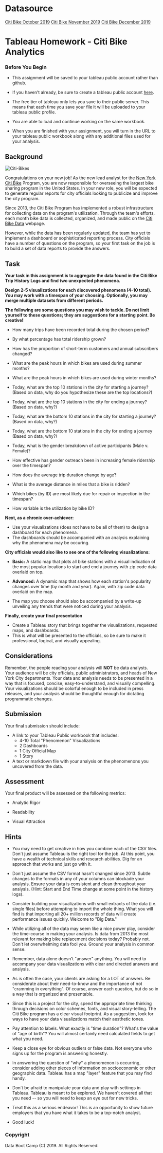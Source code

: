 # Datasource 
[Citi Bike October 2019](https://s3.amazonaws.com/tripdata/201910-citibike-tripdata.csv.zip)
[Citi Bike November 2019](https://s3.amazonaws.com/tripdata/201911-citibike-tripdata.csv.zip)
[Citi Bike December 2019](https://s3.amazonaws.com/tripdata/201912-citibike-tripdata.csv.zip)

# Tableau Homework - Citi Bike Analytics

### Before You Begin

* This assignment will be saved to your tableau public account rather than github. 

* If you haven't already, be sure to create a tableau public account [here](https://public.tableau.com/s/).

* The free tier of tableau only lets you save to their public server. This means that each time you save your file it will be uploaded to your tableau public profile. 

* You are able to load and continue working on the same workbook.

* When you are finished with your assignment, you will turn in the URL to your tableau public workbook along with any additional files used for your analysis. 

## Background

![Citi-Bikes](Images/citi-bike-station-bikes.jpg)

Congratulations on your new job! As the new lead analyst for the [New York Citi Bike](https://en.wikipedia.org/wiki/Citi_Bike) Program, you are now responsible for overseeing the largest bike sharing program in the United States. In your new role, you will be expected to generate regular reports for city officials looking to publicize and improve the city program.

Since 2013, the Citi Bike Program has implemented a robust infrastructure for collecting data on the program's utilization. Through the team's efforts, each month bike data is collected, organized, and made public on the [Citi Bike Data](https://www.citibikenyc.com/system-data) webpage.

However, while the data has been regularly updated, the team has yet to implement a dashboard or sophisticated reporting process. City officials have a number of questions on the program, so your first task on the job is to build a set of data reports to provide the answers.

## Task

**Your task in this assignment is to aggregate the data found in the Citi Bike Trip History Logs and find two unexpected phenomena.** 

**Design 2-5 visualizations for each discovered phenomena (4-10 total). You may work with a timespan of your choosing. Optionally, you may merge multiple datasets from different periods.** 

**The following are some questions you may wish to tackle. Do not limit yourself to these questions; they are suggestions for a starting point. Be creative!**

* How many trips have been recorded total during the chosen period?

* By what percentage has total ridership grown?

* How has the proportion of short-term customers and annual subscribers changed?

* What are the peak hours in which bikes are used during summer months?

* What are the peak hours in which bikes are used during winter months?

* Today, what are the top 10 stations in the city for starting a journey? (Based on data, why do you hypothesize these are the top locations?)

* Today, what are the top 10 stations in the city for ending a journey? (Based on data, why?)

* Today, what are the bottom 10 stations in the city for starting a journey? (Based on data, why?)

* Today, what are the bottom 10 stations in the city for ending a journey (Based on data, why?)

* Today, what is the gender breakdown of active participants (Male v. Female)?

* How effective has gender outreach been in increasing female ridership over the timespan?

* How does the average trip duration change by age?

* What is the average distance in miles that a bike is ridden?

* Which bikes (by ID) are most likely due for repair or inspection in the timespan?

* How variable is the utilization by bike ID?

**Next, as a chronic over-achiever:**

* Use your visualizations (does not have to be all of them) to design a dashboard for each phenomena.
* The dashboards should be accompanied with an analysis explaining why the phenomena may be occuring. 

**City officials would also like to see one of the following visualizations:**

* **Basic:** A static map that plots all bike stations with a visual indication of the most popular locations to start and end a journey with zip code data overlaid on top.

* **Advanced:** A dynamic map that shows how each station's popularity changes over time (by month and year). Again, with zip code data overlaid on the map.

* The map you choose should also be accompanied by a write-up unveiling any trends that were noticed during your analysis.

**Finally, create your final presentation**

* Create a Tableau story that brings together the visualizations, requested maps, and dashboards.
* This is what will be presented to the officials, so be sure to make it professional, logical, and visually appealing. 

## Considerations

Remember, the people reading your analysis will **NOT** be data analysts. Your audience will be city officials, public administrators, and heads of New York City departments. Your data and analysis needs to be presented in a way that is focused, concise, easy-to-understand, and visually compelling. Your visualizations should be colorful enough to be included in press releases, and your analysis should be thoughtful enough for dictating programmatic changes. 

## Submission 

Your final submission should include:

* A link to your Tableau Public workbook that includes: 
  * 4-10 Total "Phenomenon" Visualizations 
  * 2 Dashboards
  * 1 City Official Map
  * 1 Story 
* A text or markdown file with your analysis on the phenomenons you uncovered from the data.

## Assessment

Your final product will be assessed on the following metrics:

* Analytic Rigor

* Readability

* Visual Attraction


## Hints

* You may need to get creative in how you combine each of the CSV files. Don't just assume Tableau is the right tool for the job. At this point, you have a wealth of technical skills and research abilities. Dig for an approach that works and just go with it.

* Don't just assume the CSV format hasn't changed since 2013. Subtle changes to the formats in any of your columns can blockade your analysis. Ensure your data is consistent and clean throughout your analysis. (Hint: Start and End Time change at some point in the history logs).

* Consider building your visualizations with small extracts of the data (i.e. single files) before attempting to import the whole thing. What you will find is that importing all 20+ million records of data will create performance issues quickly. Welcome to "Big Data."

* While utilizing all of the data may seem like a nice power play, consider the time-course in making your analysis. Is data from 2013 the most relevant for making bike replacement decisions today? Probably not. Don't let overwhelming data fool you. Ground your analysis in common sense.

* Remember, data alone doesn't "answer" anything. You will need to accompany your data visualizations with clear and directed answers and analysis.

* As is often the case, your clients are asking for a LOT of answers. Be considerate about their need-to-know and the importance of not "cramming in everything". Of course, answer each question, but do so in a way that is organized and presentable.

* Since this is a project for the city, spend the appropriate time thinking through decisions on color schemes, fonts, and visual story-telling. The Citi Bike program has a clear visual footprint. As a suggestion, look for ways to have your data visualizations match their aesthetic tones.

* Pay attention to labels. What exactly is "time duration"? What's the value of "age of birth"? You will almost certainly need calculated fields to get what you need.

* Keep a close eye for obvious outliers or false data. Not everyone who signs up for the program is answering honestly.

* In answering the question of "why" a phenomenon is occurring, consider adding other pieces of information on socioeconomic or other geographic data. Tableau has a map "layer" feature that you may find handy.

* Don't be afraid to manipulate your data and play with settings in Tableau. Tableau is meant to be explored. We haven't covered all that you need -- so you will need to keep an eye out for new tricks.

* Treat this as a serious endeavor! This is an opportunity to show future employers that you have what it takes to be a top-notch analyst. 

* Good luck!

### Copyright

Data Boot Camp (C) 2019. All Rights Reserved.
